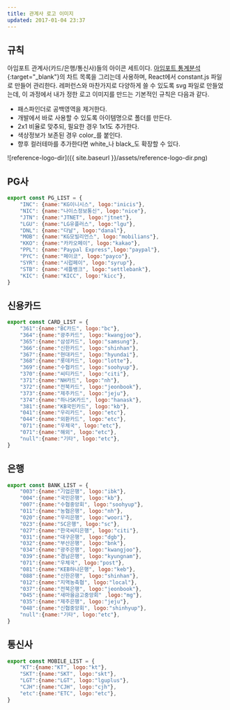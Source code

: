 ```yaml
---
title: 관계사 로고 이미지
updated: 2017-01-04 23:37
---
```


## 규칙

아임포트 관계사(카드/은행/통신사)들의 아이콘 세트이다. [아임포트 통계분석](https://analytics.iamport.kr/){:target="_blank"}의 차트 목록을 그리는데 사용하며, React에서 constant.js 파일로 만들어 관리한다. 레퍼런스와 마찬가지로 다양하게 쓸 수 있도록 svg 파일로 만들었는데, 이 과정에서 내가 정한 로고 이미지를 만드는 기본적인 규칙은 다음과 같다.

* 패스파인더로 공백영역을 제거한다.
* 개발에서 바로 사용할 수 있도록 아이템명으로 폴더를 만든다.
* 2x1 비율로 맞추되, 필요한 경우 1x1도 추가한다.
* 색상정보가 보존된 경우 color_를 붙인다.
* 향후 컬러테마를 추가한다면 white_나 black_도 확장할 수 있다.

![reference-logo-dir]({{ site.baseurl }}/assets/reference-logo-dir.png)

<div class="divider"></div>

<style>
.logo-list {
  list-style-type: none;
  margin: 0;
  padding: 0;
  *zoom: 1;
  margin: 0 -10px;
}
.logo-list li {
  width: 25%;
  float: left;
}
.logo-list li .item {
  border: 1px solid #ddd;
  height: 50px;
  margin: 10px;
  text-align: center;
  border-radius: 2px;
  background-size: 60%;
  background-position: 50% 50%;
  background-repeat: no-repeat;
}
.logo-list:after {
  clear: both;
  display: block;
  content: '';
}
</style>

## PG사

<script>
var pg_list = [
    {name:"KG이니시스", logo:"inicis"},
    {name:"나이스정보통신", logo:"nice"},
    {name:"JTNET", logo:"jtnet"},
    {name:"LG유플러스", logo:"lgu"},
    {name:"다날", logo:"danal"},
    {name:"KG모빌리언스", logo:"mobilians"},
    {name:"카카오페이", logo:"kakao"},
    {name:"Paypal Express",logo:"paypal"},
    {name:"페이코", logo:"payco"},
    {name:"시럽페이", logo:"syrup"},
    {name:"세틀뱅크", logo:"settlebank"},
    {name:"KICC", logo:"kicc"},
]
</script>

<ul class="logo-list">
<script>
for(var i=0; i<pg_list.length; i++){
  document.write("<li><div class='item' style='background-image:url({{ site.baseurl }}/assets/logo/pg/"+pg_list[i].logo+"/color_2x1.svg') /></div></li>")
}
</script>
</ul>

```js
export const PG_LIST = {
    "INC": {name:"KG이니시스", logo:"inicis"},
    "NIC": {name:"나이스정보통신", logo:"nice"},
    "JTN": {name:"JTNET", logo:"jtnet"},
    "LGU": {name:"LG유플러스", logo:"lgu"},
    "DNL": {name:"다날", logo:"danal"},
    "MOB": {name:"KG모빌리언스", logo:"mobilians"},
    "KKO": {name:"카카오페이", logo:"kakao"},
    "PPL": {name:"Paypal Express",logo:"paypal"},
    "PYC": {name:"페이코", logo:"payco"},
    "SYR": {name:"시럽페이", logo:"syrup"},
    "STB": {name:"세틀뱅크", logo:"settlebank"},
    "KIC": {name:"KICC", logo:"kicc"},
}
```

<div class="divider"></div>

## 신용카드

<script>
var card_list = [
    {name:"BC카드", logo:"bc"},
    {name:"광주카드", logo:"kwangjoo"},
    {name:"삼성카드", logo:"samsung"},
    {name:"신한카드", logo:"shinhan"},
    {name:"현대카드", logo:"hyundai"},
    {name:"롯데카드", logo:"lotte"},
    {name:"수협카드", logo:"soohyup"},
    {name:"씨티카드", logo:"citi"},
    {name:"NH카드", logo:"nh"},
    {name:"전북카드", logo:"jeonbook"},
    {name:"제주카드", logo:"jeju"},
    {name:"하나SK카드", logo:"hanask"},
    {name:"KB국민카드", logo:"kb"},
    {name:"우리카드", logo:"woori"},
    {name:"외환카드", logo:"keb"},
    {name:"우체국", logo:"post"},
    {name:"해외", logo:"etc"},
    {name:"기타", logo:"etc"},
]
</script>

<ul class="logo-list">
<script>
for(var i=0; i<card_list.length; i++){
  document.write("<li><div class='item' style='background-image:url({{ site.baseurl }}/assets/logo/card/"+card_list[i].logo+"/color_2x1.svg') /></div></li>")

}
</script>
</ul>

```js
export const CARD_LIST = {
    "361":{name:"BC카드", logo:"bc"},
    "364":{name:"광주카드", logo:"kwangjoo"},
    "365":{name:"삼성카드", logo:"samsung"},
    "366":{name:"신한카드", logo:"shinhan"},
    "367":{name:"현대카드", logo:"hyundai"},
    "368":{name:"롯데카드", logo:"lotte"},
    "369":{name:"수협카드", logo:"soohyup"},
    "370":{name:"씨티카드", logo:"citi"},
    "371":{name:"NH카드", logo:"nh"},
    "372":{name:"전북카드", logo:"jeonbook"},
    "373":{name:"제주카드", logo:"jeju"},
    "374":{name:"하나SK카드", logo:"hanask"},
    "381":{name:"KB국민카드", logo:"kb"},
    "041":{name:"우리카드", logo:"etc"},
    "044":{name:"외환카드", logo:"etc"},
    "071":{name:"우체국", logo:"etc"},
    "071":{name:"해외", logo:"etc"},
    "null":{name:"기타", logo:"etc"},
}
```

<div class="divider"></div>

## 은행

<script>
var bank_list = [
    {name:"기업은행", logo:"ibk"},
    {name:"국민은행", logo:"kb"},
    {name:"수협중앙회", logo:"soohyup"},
    {name:"농협은행", logo:"nh"},
    {name:"우리은행", logo:"woori"},
    {name:"SC은행", logo:"sc"},
    {name:"한국씨티은행", logo:"citi"},
    {name:"대구은행", logo:"dgb"},
    {name:"부산은행", logo:"bnk"},
    {name:"광주은행", logo:"kwangjoo"},
    {name:"경남은행", logo:"kyungnam"},
    {name:"우체국", logo:"post"},
    {name:"KEB하나은행", logo:"keb"},
    {name:"신한은행", logo:"shinhan"},
    {name:"지역농축협", logo:"local"},
    {name:"전북은행", logo:"jeonbook"},
    {name:"새마을금고 중앙회" ,logo:"mg"},
    {name:"제주은행", logo:"jeju"},
    {name:"신협중앙회", logo:"shinhyup"},
    {name:"기타", logo:"etc"},
]
</script>

<ul class="logo-list">
<script>
for(var i=0; i<bank_list.length; i++){
  document.write("<li><div class='item' style='background-image:url({{ site.baseurl }}/assets/logo/bank/"+bank_list[i].logo+"/color_2x1.svg') /></div></li>")

}
</script>
</ul>

```js
export const BANK_LIST = {
    "003":{name:"기업은행", logo:"ibk"},
    "004":{name:"국민은행", logo:"kb"},
    "007":{name:"수협중앙회", logo:"soohyup"},
    "011":{name:"농협은행", logo:"nh"},
    "020":{name:"우리은행", logo:"woori"},
    "023":{name:"SC은행", logo:"sc"},
    "027":{name:"한국씨티은행", logo:"citi"},
    "031":{name:"대구은행", logo:"dgb"},
    "032":{name:"부산은행", logo:"bnk"},
    "034":{name:"광주은행", logo:"kwangjoo"},
    "039":{name:"경남은행", logo:"kyungnam"},
    "071":{name:"우체국", logo:"post"},
    "081":{name:"KEB하나은행", logo:"keb"},
    "088":{name:"신한은행", logo:"shinhan"},
    "012":{name:"지역농축협", logo:"local"},
    "037":{name:"전북은행", logo:"jeonbook"},
    "045":{name:"새마을금고중앙회" ,logo:"mg"},
    "035":{name:"제주은행", logo:"jeju"},
    "048":{name:"신협중앙회", logo:"shinhyup"},
    "null":{name:"기타", logo:"etc"},
}
```

<div class="divider"></div>

## 통신사

<script>
var mobile_list = [
    {name:"KT",logo:"kt"},
    {name:"SKT",logo:"skt"},
    {name:"LGT",logo:"lguplus"},
    {name:"CJH",logo:"cjh"},
    {name:"ETC",logo:"etc"},
]
</script>

<ul class="logo-list">
<script>
for(var i=0; i<mobile_list.length; i++){
  document.write("<li><div class='item' style='background-image:url({{ site.baseurl }}/assets/logo/mobile/"+mobile_list[i].logo+"/color_2x1.svg') /></div></li>")

}
</script>
</ul>

```js
export const MOBILE_LIST = {
    "KT":{name:"KT", logo:"kt"},
    "SKT":{name:"SKT", logo:"skt"},
    "LGT":{name:"LGT", logo:"lguplus"},
    "CJH":{name:"CJH", logo:"cjh"},
    "etc":{name:"ETC", logo:"etc"},
}
```

